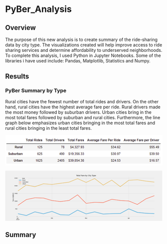 # PyBer_Analysis

## Overview
The purpose of this new analysis is to create summary of the ride-sharing data by city type. The visualizations created will help improve access to ride sharing services and determine affordability to underserved neighborhoods. To complete this analysis, I used Python in Jupyter Notebooks. Some of the libraries i have used include: Pandas, Matplotlib, Statistics and Numpy.

## Results

### PyBer Summary by Type

Rural cities have the fewest number of total rides and drivers. On the other hand, rural cities have the highest average fare per ride. Rural drivers made the most money followed by suburban drivers. Urban cities bring in the most total fares followed by suburban and rural cities. Furthermore, the line graph below emphasizes urban cities bringing in the most total fares and rural cities bringing in the least total fares.

![PyBer_Summary_df](/analysis/PyBer_Summary_df.PNG)

![PyBer_Summary_df_line_Graph](/analysis/PyBer_fare_summary.png)

## Summary

